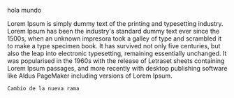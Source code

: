 hola mundo

Lorem Ipsum is simply dummy text of the printing and typesetting industry. Lorem Ipsum has been the industry's standard dummy text ever since the 1500s, when an unknown impresora took a galley of type and scrambled it to make a type specimen book. It has survived not only five centuries, but also the leap into electronic typesetting, remaining essentially unchanged. It was popularised in the 1960s with the release of Letraset sheets containing Lorem Ipsum passages, and more recently with desktop publishing software like Aldus PageMaker including versions of Lorem Ipsum.

    Cambio de la nueva rama        